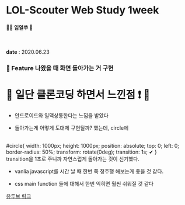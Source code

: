 # LOL-Scouter Web Study 1week

#### 👶🏻 임얼쑤 📖

<br>

**date** : 2020.06.23


### 📌 Feature 나왔을 때 화면 돌아가는 거 구현


# 🙉 일단 클론코딩 하면서 느낀점 ❗ 🙉

* 안드로이드와 일맥상통한다는 느낌을 받았다

* 돌아가는게 어떻게 도대체 구현될까? 했는데, 
 circle에
 <br>
 #circle{
    width: 1000px;
    height: 1000px;
    position: absolute;
    top: 0;
    left: 0;
    border-radius: 50%;
    transform: rotate(0deg);
    transition: 1s;               ✔
}
<br>
transition을 1초로 주니까 자연스럽게 돌아가는 것이 신기했다.

 * vanlia javascript를 시간 날 때 한번 쭉 정주행 해보는게 좋을 것 같다.

 * css main function 들에 대해서 한번 익히면 훨씬 쉬워질 것 같다


[유투브 링크](https://www.youtube.com/watch?v=zxfhf-V4JFQ&t=834s)